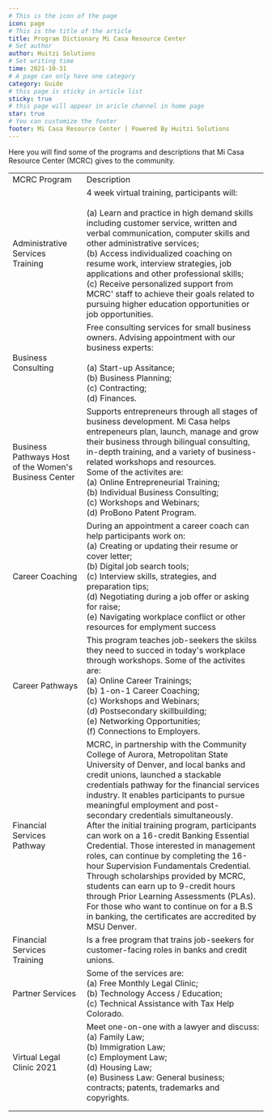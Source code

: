 ```yaml
---
# This is the icon of the page
icon: page
# This is the title of the article
title: Program Dictionary Mi Casa Resource Center
# Set author
author: Huitzi Solutions
# Set writing time
time: 2021-10-31
# A page can only have one category
category: Guide
# this page is sticky in article list
sticky: true
# this page will appear in aricle channel in home page
star: true
# You can customize the footer
footer: Mi Casa Resource Center | Powered By Huitzi Solutions
---
```


Here you will find some of the programs and descriptions that Mi Casa Resource Center (MCRC) gives to the community.

|                                                       |                                                                                                                                                                                                                                                                                                                                                                                                                                                                                                                                                                                                                                                                                                                                                                                         |
| ----------------------------------------------------- | --------------------------------------------------------------------------------------------------------------------------------------------------------------------------------------------------------------------------------------------------------------------------------------------------------------------------------------------------------------------------------------------------------------------------------------------------------------------------------------------------------------------------------------------------------------------------------------------------------------------------------------------------------------------------------------------------------------------------------------------------------------------------------------- |
| MCRC Program                                          | Description                                                                                                                                                                                                                                                                                                                                                                                                                                                                                                                                                                                                                                                                                                                                                                             |
| Administrative Services Training                      | 4 week virtual training, participants will:<br><br>(a) Learn and practice in high demand skills including customer service, written and verbal communication, computer skills and other administrative services;<br>(b) Access individualized coaching on resume work, interview strategies, job applications and other professional skills;<br>(c) Receive personalized support from MCRC' staff to achieve their goals related to pursuing higher education opportunities or job opportunities.                                                                                                                                                                                                                                                                                       |
| Business Consulting                                   | Free consulting services for small business owners. Advising appointment with our business experts:<br><br>(a) Start-up Assitance;<br>(b) Business Planning;<br>(c) Contracting;<br>(d) Finances.                                                                                                                                                                                                                                                                                                                                                                                                                                                                                                                                                                                       |
| Business Pathways Host of the Women's Business Center | Supports entrepreneurs through all stages of business development. Mi Casa helps entrepeneurs plan, launch, manage and grow their business through bilingual consulting, in-depth training, and a variety of business-related workshops and resources.<br>Some of the activites are:<br>(a) Online Entrepreneurial Training;<br>(b) Individual Business Consulting;<br>(c) Workshops and Webinars;<br>(d) ProBono Patent Program.                                                                                                                                                                                                                                                                                                                                                       |
| Career Coaching                                       | During an appointment a career coach can help participants work on:<br>(a) Creating or updating their resume or cover letter;<br>(b) Digital job search tools;<br>(c) Interview skills, strategies, and preparation tips;<br>(d) Negotiating during a job offer or asking for raise;<br>(e) Navigating workplace conflict or other resources for emplyment success                                                                                                                                                                                                                                                                                                                                                                                                                      |
| Career Pathways                                       | This program teaches job-seekers the skilss they need to succed in today's workplace through workshops. Some of the activites are:<br>(a) Online Career Trainings;<br>(b) 1-on-1 Career Coaching;<br>(c) Workshops and Webinars;<br>(d) Postsecondary skillbuilding;<br>(e) Networking Opportunities;<br>(f) Connections to Employers.                                                                                                                                                                                                                                                                                                                                                                                                                                                  |
| Financial Services Pathway                            | MCRC, in partnership with the Community College of Aurora, Metropolitan State University of Denver, and local banks and credit unions, launched a stackable credentials pathway for the financial services industry. It enables participants to pursue meaningful employment and post-secondary credentials simultaneously.<br>After the initial training program, participants can work on a 16-credit Banking Essential Credential. Those interested in management roles, can continue by completing the 16-hour Supervision Fundamentals Credential. Through scholarships provided by MCRC, students can earn up to 9-credit hours through Prior Learning Assessments (PLAs). For those who want to continue on for a B.S in banking, the certificates are accredited by MSU Denver. |
| Financial Services Training                           | Is a free program that trains job-seekers for customer-facing roles in banks and credit unions.                                                                                                                                                                                                                                                                                                                                                                                                                                                                                                                                                                                                                                                                                         |
| Partner Services                                      | Some of the services are:<br>(a) Free Monthly Legal Clinic;<br>(b) Technology Access / Education;<br>(c) Technical Assistance with Tax Help Colorado.                                                                                                                                                                                                                                                                                                                                                                                                                                                                                                                                                                                                                                   |
| Virtual Legal Clinic 2021                             | Meet one-on-one with a lawyer and discuss:<br>(a) Family Law;<br>(b) Immigration Law;<br>(c) Employment Law;<br>(d) Housing Law;<br>(e) Business Law: General business; contracts; patents, trademarks and copyrights.                                                                                                                                                                                                                                                                                                                                                                                                                                                                                                                                                                  |
|                                                       |                                                                                                                                                                                                                                                                                                                                                                                                                                                                                                                                                                                                                                                                                                                                                                                         |
|                                                       |

